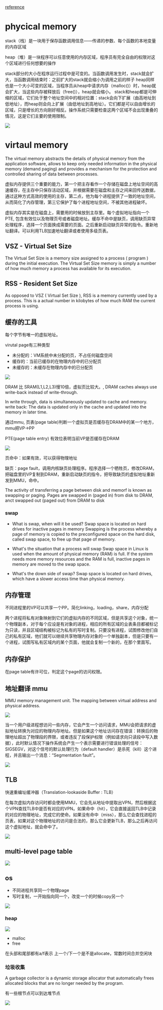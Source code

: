 
[reference](https://gywbd.github.io/posts/2016/1/segmentation-fault.html)

# phycical memory


stack（栈）是一块用于保存函数调用信息——传递的参数、每个函数的本地变量的内存区域

heap（堆）是一块程序可以任意使用的内存区域，程序员有完全自由的权限对这个区域进行任何想要的操作

stack部分的大小在程序运行过程中是可变的。当函数调用发生时，stack就会扩大，当函数调用结束时：之前扩大的stack就会缩小为调用之前的样子
heap同样也是一个大小可变的区域，当程序员从heap中请求内存（malloc()）时，heap就会扩大，当这些内存被释放后（free()），heap就会缩小。
stack和heap都是可伸缩的区域，它们处于整个地址空间中的相对位置：stack会向下扩展（由高地址到低地址），而heap则会向上扩展（由低地址到高地址）。它们都是可以自由增长的区域，只是增长的方向刚好相反。操作系统只需要检查这两个区域不会出现重叠的情况，这是它们主要的使用限制。

![](/assets/images/2021-04-05-23-02-01.png)

# virtaul memory

The virtual memory abstracts the details of physical memory from the application software, allows to keep only needed information in the physical memory (demand paging) and provides a mechanism for the protection and controlled sharing of data between processes.

虚拟内存提供三个重要的能力，第一个把主存看作一个存储在磁盘上地址空间的高速缓存，在主存中只保存活动区域，并根据需要在磁盘和主存之间来回传送数据，通过这种方式高效的使用的主存，第二点，他为每个进程提供了一致的地址空间，从而简化了内存管理，第三它保护了每个进程地址空间，不被其他进程破坏。

虚拟内存其实是在磁盘上，需要用的时候放到主存里。每个虚拟地址指向一个PTE, 包含有效位以及物理页号或者磁盘地址。缓存不命中是缺页，调用缺页异常处理程序，选择一个页面换成需要的页面。之后重新启动缺页异常的指令。重新地址翻译。可以利用TLB加速地址翻译或者使用多级页表。


## VSZ - Virtual Set Size

The Virtual Set Size is a memory size assigned to a process ( program ) during the initial execution. The Virtual Set Size memory is simply a number of how much memory a process has available for its execution.

## RSS - Resident Set Size

As opposed to VSZ ( Virtual Set Size ), RSS is a memory currently used by a process. This is a actual number in kilobytes of how much RAM the current process is using.

## 缓存的工具

每个字节有唯一的虚拟地址。

virutal page有三种类型

- 未分配的：VM系统中未分配的页，不占任何磁盘空间
- 缓存的：当前已缓存的在物理内存中的已分配页
- 未缓存的：未缓存在物理内存中的已分配页

![](/assets/images/2021-05-03-19-20-38.png)

DRAM 比 SRAM(L1,L2,L3)慢10倍，虚拟页比较大。, DRAM caches always use write-back instead of write-through.

In write through, data is simultaneously updated to cache and memory. 
write back: The data is updated only in the cache and updated into the memory in later time. 

通过mmu, 页表(page table)判断一个虚拟页是否缓存在DRAM中的某一个地方，mmu把VP->PP

PTE(page table entry) 有效位表明当前VP是否缓存在DRAM

![](/assets/images/2021-05-03-19-25-39.png)

页命中：如果有效，可以获得物理地址

缺页：page fault，调用内核缺页处理程序。程序选择一个牺牲页，修改DRAM，把磁盘里的VP复制到DRAM，重新启动缺页的指令，把导致缺页的虚拟地址重新发到MMU，命中。

The activity of transferring a page between disk and memorf is known as swapping or paging. Pages are swapped in (paged in) from disk to DRAM, anct swapped out (paged out) from DRAM to disk
### swap

- What is swap, when will it be used?
Swap space is located on hard drives for inactive pages in memory
Swapping is the process whereby a page of memory is copied to the preconfigured space on the hard disk,
called swap space, to free up that page of memory.

- What's the situation that a process will swap
Swap space in Linux is used when the amount of physical memory (RAM) is full.
If the system needs more memory resources and the RAM is full,
inactive pages in memory are moved to the swap space.

- What's the down side of swap?
Swap space is located on hard drives, which have a slower access time than physical memory.
 
## 内存管理

不同进程里的VP可以共享一个PP。简化linking，loading，share，内存分配

两个进程将私有对象映射到它们的虚拟内存的不同区域，但是共享这个对象，统一个物理副本，对于每个应设是有对象的进程，相应的所有区域的业表条目都被标记为只读，并且区域结构被标记为私有的写时复制。只要没有进程，试图修改他们自己的私有区域，他们就可以继续共享物理内存对象的一个单独副本，但是只要有一个进程，试图写私有区域内的某个页面，他就会复制一个新的，在那个里面写。

## 内存保护

在page table有许可位，判定这个page的访问权限。

## 地址翻译 mmu

MMU memory management unit.
The mapping between virtual address and physical address.

![](/assets/images/2021-04-05-22-38-37.png)

当一个用户级进程想访问一些内存，它会产生一个访问请求，MMU会把请求的虚拟地址转换为对应的物理内存地址。但是如果这个地址访问存在错误：转换后的物理地址超出了物理段的界限，或者违反了段保护权限（例如请求向只读段中写入数据），此时默认情况下操作系统会产生一个表示需要进行错误处理的信号：SIGSEGV，对这个信号的默认处理行为（default handler）是杀死（kill）这个进程，并且输出一个消息：“Segmentation fault”。

![](/assets/images/2021-05-03-19-35-51.png)
## TLB

快速重编址缓冲器（Translation-lookaside Buffer : TLB）

在每次虚拟内存访问时都会使用MMU，它会先从地址中提取出VPN，然后根据这个VPN查找TLB中是否有对应的VPN。如果命中（hit），它会直接返回TLB中记录的对应的物理地址，完成它的使命。如果没有命中（miss），那么它会查找进程的页表，如果对这个物理地址的访问是合法的，那么它会更新TLB，那么之后再访问这个虚拟地址，就会命中了。

![](/assets/images/2021-05-03-19-36-10.png)

## multi-level page table

![](/assets/images/2021-05-03-19-42-35.png)

## os

- 不同进程共享同一个物理page
- 写时复制，一开始指向同一个，改变一个的时候copy另一个

![](/asets/images/2021-05-03-19-46-33.png)

### heap

![](/assets/images/2021-05-03-19-47-09.png)

- malloc
- free

在头部和尾部都有a/f表示 上一个/下一个是不是allocate，常数时间合并空闲块

### 垃圾收集

A garbage collector is a dynamic storage allocator that automatically frees allocated blocks that are no longer needed by the program.

有一些根节点可以到达堆节点

![](/assets/images/2021-05-03-19-50-10.png)

